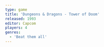 ```yaml
---
type: game
title: 'Dungeons & Dragons - Tower of Doom'
released: 1993
editor: Capcom
players: 4
genres:
  - 'Beat them all'
---
```

